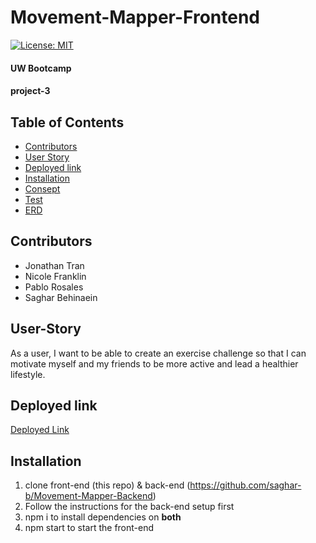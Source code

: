 # Movement-Mapper-Frontend
[![License: MIT](https://img.shields.io/badge/License-MIT-yellow.svg)](https://opensource.org/licenses/MIT)

#### UW Bootcamp 
#### project-3

## Table of Contents
    
  - [Contributors](#Contributors)
  - [User Story](#User-Story)
  - [Deployed link](#Deployed-link)
  - [Installation](#Installation)
  - [Consept](#Concept)
  - [Test](#Test)
  - [ERD](#Erd)

## Contributors
*   Jonathan Tran
*   Nicole Franklin
*   Pablo Rosales
*   Saghar Behinaein

## User-Story
As a user, I want to be able to create an exercise challenge so that I can motivate myself and my friends to be more active and lead a healthier lifestyle.

## Deployed link
[Deployed Link](https://movementmapper-front.herokuapp.com/users)

## Installation
1. clone front-end (this repo) & back-end (https://github.com/saghar-b/Movement-Mapper-Backend)
2. Follow the instructions for the back-end setup first
3. npm i to install dependencies on **both**
4. npm start to start the front-end
